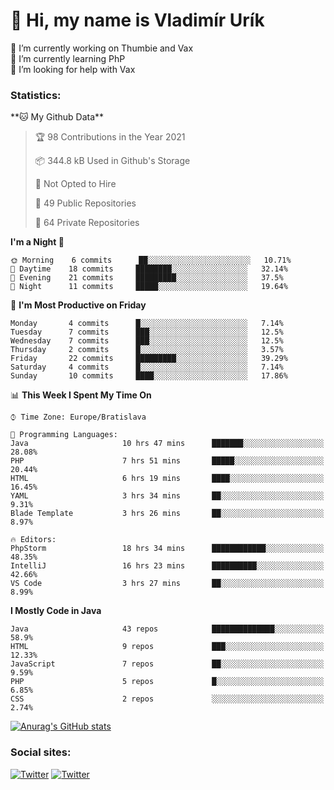 <h1> 👋 Hi, my name is Vladimír Urík</h1>
<p>
 🔭 I’m currently working on Thumbie and Vax<br>
 🌱 I’m currently learning PhP<br>
 🤔 I’m looking for help with Vax<br>
</p>
<h3>Statistics:</h3>
<!--START_SECTION:waka-->
**🐱 My Github Data** 

> 🏆 98 Contributions in the Year 2021
 > 
> 📦 344.8 kB Used in Github's Storage 
 > 
> 🚫 Not Opted to Hire
 > 
> 📜 49 Public Repositories 
 > 
> 🔑 64 Private Repositories  
 > 
**I'm a Night 🦉** 

```text
🌞 Morning    6 commits      ██░░░░░░░░░░░░░░░░░░░░░░░   10.71% 
🌆 Daytime    18 commits     ████████░░░░░░░░░░░░░░░░░   32.14% 
🌃 Evening    21 commits     █████████░░░░░░░░░░░░░░░░   37.5% 
🌙 Night      11 commits     █████░░░░░░░░░░░░░░░░░░░░   19.64%

```
📅 **I'm Most Productive on Friday** 

```text
Monday       4 commits      █░░░░░░░░░░░░░░░░░░░░░░░░   7.14% 
Tuesday      7 commits      ███░░░░░░░░░░░░░░░░░░░░░░   12.5% 
Wednesday    7 commits      ███░░░░░░░░░░░░░░░░░░░░░░   12.5% 
Thursday     2 commits      █░░░░░░░░░░░░░░░░░░░░░░░░   3.57% 
Friday       22 commits     █████████░░░░░░░░░░░░░░░░   39.29% 
Saturday     4 commits      █░░░░░░░░░░░░░░░░░░░░░░░░   7.14% 
Sunday       10 commits     ████░░░░░░░░░░░░░░░░░░░░░   17.86%

```


📊 **This Week I Spent My Time On** 

```text
⌚︎ Time Zone: Europe/Bratislava

💬 Programming Languages: 
Java                     10 hrs 47 mins      ███████░░░░░░░░░░░░░░░░░░   28.08% 
PHP                      7 hrs 51 mins       █████░░░░░░░░░░░░░░░░░░░░   20.44% 
HTML                     6 hrs 19 mins       ████░░░░░░░░░░░░░░░░░░░░░   16.45% 
YAML                     3 hrs 34 mins       ██░░░░░░░░░░░░░░░░░░░░░░░   9.31% 
Blade Template           3 hrs 26 mins       ██░░░░░░░░░░░░░░░░░░░░░░░   8.97%

🔥 Editors: 
PhpStorm                 18 hrs 34 mins      ████████████░░░░░░░░░░░░░   48.35% 
IntelliJ                 16 hrs 23 mins      ██████████░░░░░░░░░░░░░░░   42.66% 
VS Code                  3 hrs 27 mins       ██░░░░░░░░░░░░░░░░░░░░░░░   8.99%

```

**I Mostly Code in Java** 

```text
Java                     43 repos            ██████████████░░░░░░░░░░░   58.9% 
HTML                     9 repos             ███░░░░░░░░░░░░░░░░░░░░░░   12.33% 
JavaScript               7 repos             ██░░░░░░░░░░░░░░░░░░░░░░░   9.59% 
PHP                      5 repos             █░░░░░░░░░░░░░░░░░░░░░░░░   6.85% 
CSS                      2 repos             ░░░░░░░░░░░░░░░░░░░░░░░░░   2.74%

```



<!--END_SECTION:waka-->

[![Anurag's GitHub stats](https://github-readme-stats.vercel.app/api?username=vladimir-urik)](https://github.com/anuraghazra/github-readme-stats)

<h3>Social sites:</h3>
<p><a href="https://twitter.com/GGGEDR" target="_blank"><img alt="Twitter" src="https://img.shields.io/badge/twitter-%231DA1F2.svg?&style=for-the-badge&logo=twitter&logoColor=white" /></a> <a href="https://www.reddit.com/user/GGGEDR" target="_blank"><img alt="Twitter" src="https://img.shields.io/badge/reddit-%23FE6262.svg?&style=for-the-badge&logo=reddit&logoColor=white" /></a>
</p>
